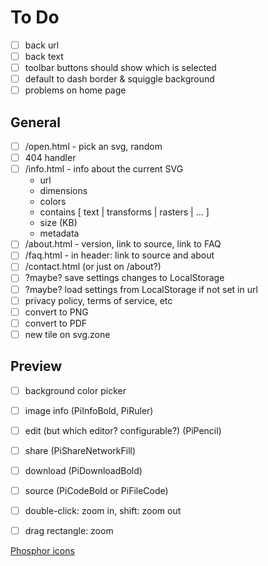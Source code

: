 # To Do


- [ ] back url
- [ ] back text
- [ ] toolbar buttons should show which is selected
- [ ] default to dash border & squiggle background
- [ ] problems on home page

## General 

- [ ] /open.html - pick an svg, random
- [ ] 404 handler
- [ ] /info.html - info about the current SVG 
	- url
	- dimensions
	- colors
	- contains [ text | transforms | rasters | ... ]
	- size (KB)
	- metadata
- [ ] /about.html - version, link to source, link to FAQ
- [ ] /faq.html - in header: link to source and about
- [ ] /contact.html (or just on /about?)
- [ ] ?maybe? save settings changes to LocalStorage
- [ ] ?maybe? load settings from LocalStorage if not set in url
- [ ] privacy policy, terms of service, etc
- [ ] convert to PNG
- [ ] convert to PDF
- [ ] new tile on svg.zone

## Preview
- [ ] background color picker
- [ ] image info (PiInfoBold, PiRuler)
- [ ] edit (but which editor?  configurable?) (PiPencil)
- [ ] share (PiShareNetworkFill)
- [ ] download (PiDownloadBold)
- [ ] source (PiCodeBold or PiFileCode)
- [ ] double-click: zoom in, shift: zoom out
- [ ] drag rectangle: zoom


[Phosphor icons](https://react-icons.github.io/react-icons/icons/pi/)
